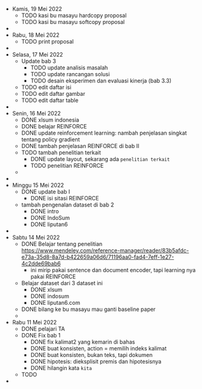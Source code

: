 - Kamis, 19 Mei 2022
	- TODO kasi bu masayu hardcopy proposal
	- TODO kasi bu masayu softcopy proposal
-
- Rabu, 18 Mei 2022
	- TODO print proposal
-
- Selasa, 17 Mei 2022
	- Update bab 3
		- TODO update analisis masalah
		- TODO update rancangan solusi
		- TODO desain eksperimen dan evaluasi kinerja (bab 3.3)
	- TODO edit daftar isi
	- TODO edit daftar gambar
	- TODO edit daftar table
-
- Senin, 16 Mei 2022
	- DONE xlsum indonesia
	- DONE belajar REINFORCE
	- DONE update reinforcement learning: nambah penjelasan singkat tentang policy gradient
	- DONE tambah penjelasan REINFORCE di bab II
	- TODO tambah penelitian terkait
		- DONE update layout, sekarang ada `penelitian terkait`
		- TODO penelitian REINFORCE
	-
-
- Minggu 15 Mei 2022
	- DONE update bab I
		- DONE isi sitasi REINFORCE
	- tambah pengenalan dataset di bab 2
		- DONE intro
		- DONE IndoSum
		- DONE liputan6
-
- Sabtu 14 Mei 2022
	- DONE Belajar tentang penelitian https://www.mendeley.com/reference-manager/reader/83b5afdc-e73a-35d8-8a7d-b422659a06d6/71196aa0-fad4-7eff-1e27-4c2dde69bab6
		- ini mirip pakai sentence dan document encoder, tapi learning nya pakai REINFORCE
	- Belajar dataset dari 3 dataset ini
		- DONE xlsum
		- DONE indosum
		- DONE liputan6.com
	- DONE bilang ke bu masayu mau ganti baseline paper
	-
- Rabu 11 Mei 2022
	- DONE pelajari TA
	- DONE Fix bab 1
		- DONE fix kalimat2 yang kemarin di bahas
		- DONE buat konsisten, action = memilih indeks kalimat
		- DONE buat konsisten, bukan teks, tapi dokumen
		- DONE hipotesis: dieksplisit premis dan hipotesisnya
		- DONE hilangin kata `kita`
	- TODO
-